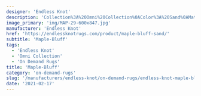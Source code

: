 ```yaml
---
designer: 'Endless Knot'
description: 'Collection%3A%20Omni%20Collection%0AColor%3A%20Sand%0AMaterial%3A%20100%25%20WoolPile%3A%201/8%22Width%3A%2013%272%22%2C%2016%274%22Style%3A%20Flatweave%2C%20GeometricPattern%20Repeat%3A%206%22%20W%20x%201%22%20L'
image_primary: 'img/MAP-29-600x847.jpg'
manufacturer: 'Endless Knot'
href: 'https://endlessknotrugs.com/product/maple-bluff-sand/'
subtitle: 'Maple-Bluff'
tags:
  - 'Endless Knot'
  - 'Omni Collection'
  - 'On Demand Rugs'
title: 'Maple-Bluff'
category: 'on-demand-rugs'
slug: '/manufacturers/endless-knot/on-demand-rugs/endless-knot-maple-bluff'
date: '2021-02-17'
---
```

